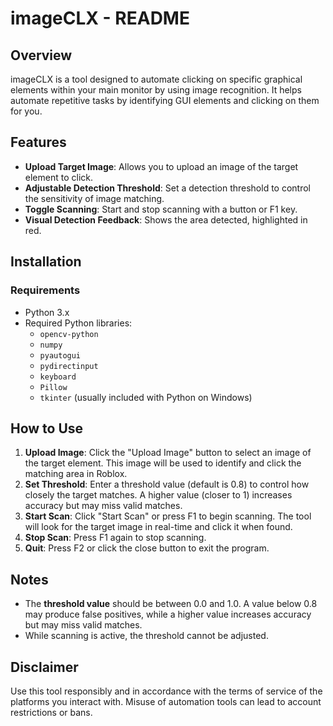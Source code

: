 # imageCLX - README

## Overview

imageCLX is a tool designed to automate clicking on specific graphical elements within your main monitor by using image recognition. It helps automate repetitive tasks by identifying GUI elements and clicking on them for you.

## Features

- **Upload Target Image**: Allows you to upload an image of the target element to click.
- **Adjustable Detection Threshold**: Set a detection threshold to control the sensitivity of image matching.
- **Toggle Scanning**: Start and stop scanning with a button or F1 key.
- **Visual Detection Feedback**: Shows the area detected, highlighted in red.

## Installation

### Requirements

- Python 3.x
- Required Python libraries:
  - `opencv-python`
  - `numpy`
  - `pyautogui`
  - `pydirectinput`
  - `keyboard`
  - `Pillow`
  - `tkinter` (usually included with Python on Windows)

## How to Use

1. **Upload Image**: Click the "Upload Image" button to select an image of the target element. This image will be used to identify and click the matching area in Roblox.
2. **Set Threshold**: Enter a threshold value (default is 0.8) to control how closely the target matches. A higher value (closer to 1) increases accuracy but may miss valid matches.
3. **Start Scan**: Click "Start Scan" or press F1 to begin scanning. The tool will look for the target image in real-time and click it when found.
4. **Stop Scan**: Press F1 again to stop scanning.
5. **Quit**: Press F2 or click the close button to exit the program.

## Notes

- The **threshold value** should be between 0.0 and 1.0. A value below 0.8 may produce false positives, while a higher value increases accuracy but may miss valid matches.
- While scanning is active, the threshold cannot be adjusted.

## Disclaimer

Use this tool responsibly and in accordance with the terms of service of the platforms you interact with. Misuse of automation tools can lead to account restrictions or bans.
